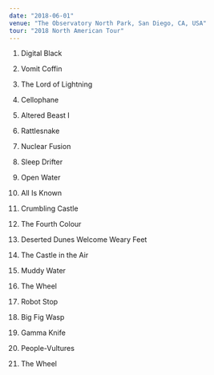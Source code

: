 ```yaml
---
date: "2018-06-01"
venue: "The Observatory North Park, San Diego, CA, USA"
tour: "2018 North American Tour"
---
```



 1. Digital Black

 2. Vomit Coffin

 3. The Lord of Lightning

 4. Cellophane

 5. Altered Beast I

 6. Rattlesnake

 7. Nuclear Fusion

 8. Sleep Drifter

 9. Open Water

10. All Is Known

11. Crumbling Castle

12. The Fourth Colour

13. Deserted Dunes Welcome Weary Feet

14. The Castle in the Air

15. Muddy Water

16. The Wheel

17. Robot Stop

18. Big Fig Wasp

19. Gamma Knife

20. People-Vultures

21. The Wheel


